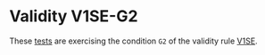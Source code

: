 # Validity V1SE-G2

These [tests](.) are exercising the condition `G2` of the validity rule [V1SE](../v1se/Readme.md).

